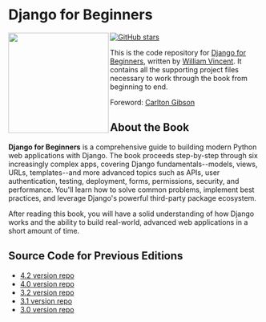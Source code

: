 # Django for Beginners

[<img src="bookcover50.jpg" style="width:200px;"  align="left">](https://djangoforbeginners.com.com/)

[![GitHub stars](https://img.shields.io/github/stars/wsvincent/djangoforbeginners)](https://github.com/wsvincent/djangoforbeginners/stargazers)

This is the code repository for [Django for Beginners](https://djangoforbeginners.com/), written by [William Vincent](https://wsvincent.com). It contains all the supporting project files necessary to work through the book from beginning to end.

Foreword: [Carlton Gibson](https://github.com/carltongibson/)

## About the Book

__Django for Beginners__ is a comprehensive guide to building modern Python web applications with Django. The book proceeds step-by-step through six increasingly complex apps, covering Django fundamentals--models, views, URLs, templates--and more advanced topics such as APIs, user authentication, testing, deployment, forms, permissions, security, and performance. You'll learn how to solve common problems, implement best practices, and leverage Django's powerful third-party package ecosystem.

After reading this book, you will have a solid understanding of how Django works and the ability to build real-world, advanced web applications in a short amount of time. 

## Source Code for Previous Editions
- [4.2 version repo](https://github.com/wsvincent/djangoforbeginners_42)
- [4.0 version repo](https://github.com/wsvincent/djangoforbeginners_40)
- [3.2 version repo](https://github.com/wsvincent/djangoforbeginners_32)
- [3.1 version repo](https://github.com/wsvincent/djangoforbeginners_31)
- [3.0 version repo](https://github.com/wsvincent/djangoforbeginners_30)